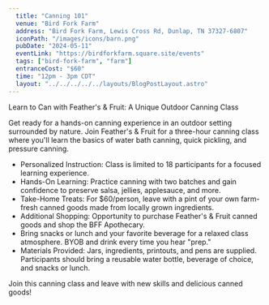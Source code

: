 ```yaml
---
  title: "Canning 101"
  venue: "Bird Fork Farm"
  address: "Bird Fork Farm, Lewis Cross Rd, Dunlap, TN 37327-6807"
  iconPath: "/images/icons/barn.png"
  pubDate: "2024-05-11"
  eventLink: "https://birdforkfarm.square.site/events"
  tags: ["bird-fork-farm", "farm"]
  entranceCost: "$60"
  time: "12pm - 3pm CDT"
  layout: "../../../../../layouts/BlogPostLayout.astro"
---
```



Learn to Can with Feather's & Fruit: A Unique Outdoor Canning Class

Get ready for a hands-on canning experience in an outdoor setting surrounded by nature. Join Feather's & Fruit for a three-hour canning class where you'll learn the basics of water bath canning, quick pickling, and pressure canning.

- Personalized Instruction: Class is limited to 18 participants for a focused learning experience.
- Hands-On Learning: Practice canning with two batches and gain confidence to preserve salsa, jellies, applesauce, and more.
- Take-Home Treats: For $60/person, leave with a pint of your own farm-fresh canned goods made from locally grown ingredients.
- Additional Shopping: Opportunity to purchase Feather's & Fruit canned goods and shop the BFF Apothecary.
- Bring snacks or lunch and your favorite beverage for a relaxed class atmosphere. BYOB and drink every time you hear "prep."
- Materials Provided: Jars, ingredients, printouts, and pens are supplied. Participants should bring a reusable water bottle, beverage of choice, and snacks or lunch.

Join this canning class and leave with new skills and delicious canned goods!
